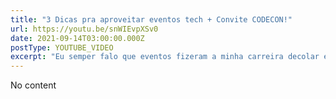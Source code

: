 ```yaml
---
title: "3 Dicas pra aproveitar eventos tech + Convite CODECON!"
url: https://youtu.be/snWIEvpXSv0
date: 2021-09-14T03:00:00.000Z
postType: YOUTUBE_VIDEO
excerpt: "Eu semper falo que eventos fizeram a minha carreira decolar e nesse vídeo eu trago algumas dicas, uma das pessoas que fez diferença demais com uma talk dele e mais algumas novidades!!!"
---
```


No content
